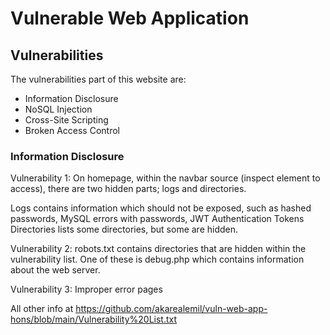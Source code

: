 # Vulnerable Web Application

## Vulnerabilities
The vulnerabilities part of this website are:
- Information Disclosure
- NoSQL Injection
- Cross-Site Scripting
- Broken Access Control

### Information Disclosure
Vulnerability 1:
On homepage, within the navbar source (inspect element to access), there are two hidden parts; logs and directories.

Logs contains information which should not be exposed, such as hashed passwords, MySQL errors with passwords, JWT Authentication Tokens
Directories lists some directories, but some are hidden.

Vulnerability 2:
robots.txt contains directories that are hidden within the vulnerability list. One of these is debug.php which contains information about the web server.

Vulnerability 3:
Improper error pages

All other info at https://github.com/akarealemil/vuln-web-app-hons/blob/main/Vulnerability%20List.txt
